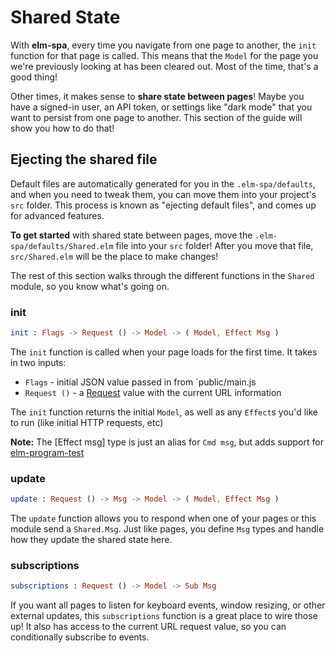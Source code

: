 # Shared State

With __elm-spa__, every time you navigate from one page to another, the `init` function for that page is called. This means that the `Model` for the page you we're previously looking at has been cleared out. Most of the time, that's a good thing!

Other times, it makes sense to __share state between pages__! Maybe you have a signed-in user, an API token, or settings like "dark mode" that you want to persist from one page to another. This section of the guide will show you how to do that!

## Ejecting the shared file

Default files are automatically generated for you in the `.elm-spa/defaults`, and when you need to tweak them, you can move them into your project's `src` folder. This process is known as "ejecting default files", and comes up for advanced features.

__To get started__ with shared state between pages, move the `.elm-spa/defaults/Shared.elm` file into your `src` folder! After you move that file, `src/Shared.elm` will be the place to make changes!

The rest of this section walks through the different functions in the `Shared` module, so you know what's going on.


### init

```elm
init : Flags -> Request () -> Model -> ( Model, Effect Msg )
```

The `init` function is called when your page loads for the first time. It takes in two inputs:

- `Flags` - initial JSON value passed in from `public/main.js
- `Request ()` - a [Request](/guide/request) value with the current URL information

The `init` function returns the initial `Model`, as well as any `Effect`s you'd like to run (like initial HTTP requests, etc)

__Note:__ The [Effect msg] type is just an alias for `Cmd msg`, but adds support for [elm-program-test]()

### update

```elm
update : Request () -> Msg -> Model -> ( Model, Effect Msg )
```

The `update` function allows you to respond when one of your pages or this module send a `Shared.Msg`. Just like pages, you define `Msg` types and handle how they update the shared state here.

### subscriptions

```elm
subscriptions : Request () -> Model -> Sub Msg
```

If you want all pages to listen for keyboard events, window resizing, or other external updates, this `subscriptions` function is a great place to wire those up! It also has access to the current URL request value, so you can conditionally subscribe to events.
